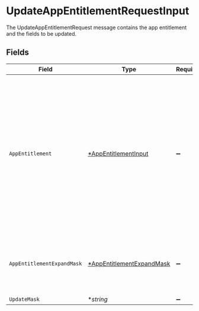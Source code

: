 # UpdateAppEntitlementRequestInput

 The UpdateAppEntitlementRequest message contains the app entitlement and the fields to be updated.



## Fields

| Field                                                                                                                                                                                                                                                                                                   | Type                                                                                                                                                                                                                                                                                                    | Required                                                                                                                                                                                                                                                                                                | Description                                                                                                                                                                                                                                                                                             |
| ------------------------------------------------------------------------------------------------------------------------------------------------------------------------------------------------------------------------------------------------------------------------------------------------------- | ------------------------------------------------------------------------------------------------------------------------------------------------------------------------------------------------------------------------------------------------------------------------------------------------------- | ------------------------------------------------------------------------------------------------------------------------------------------------------------------------------------------------------------------------------------------------------------------------------------------------------- | ------------------------------------------------------------------------------------------------------------------------------------------------------------------------------------------------------------------------------------------------------------------------------------------------------- |
| `AppEntitlement`                                                                                                                                                                                                                                                                                        | [*AppEntitlementInput](../../models/shared/appentitlementinput.md)                                                                                                                                                                                                                                      | :heavy_minus_sign:                                                                                                                                                                                                                                                                                      |  The app entitlement represents one permission in a downstream App (SAAS) that can be granted. For example, GitHub Read vs GitHub Write.<br/><br/><br/>This message contains a oneof named max_grant_duration. Only a single field of the following list may be set at a time:<br/>  - durationUnset<br/>  - durationGrant<br/> |
| `AppEntitlementExpandMask`                                                                                                                                                                                                                                                                              | [*AppEntitlementExpandMask](../../models/shared/appentitlementexpandmask.md)                                                                                                                                                                                                                            | :heavy_minus_sign:                                                                                                                                                                                                                                                                                      |  The app entitlement expand mask allows the user to get additional information when getting responses containing app entitlement views.<br/>                                                                                                                                                            |
| `UpdateMask`                                                                                                                                                                                                                                                                                            | **string*                                                                                                                                                                                                                                                                                               | :heavy_minus_sign:                                                                                                                                                                                                                                                                                      | N/A                                                                                                                                                                                                                                                                                                     |
